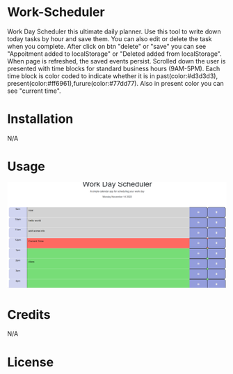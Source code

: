 # Work-Scheduler

Work Day Scheduler this ultimate daily planner.
Use this tool to write down today tasks by hour and save them.
You can also edit or delete the task when you complete.
After click on btn "delete" or "save" you can see
"Appoitment added to localStorage" or
"Deleted added from localStorage".
When page is refreshed, the saved events persist.
Scrolled down the user is presented with time blocks for standard business hours (9AM-5PM).
Each time block is color coded to indicate whether it is in past(color:#d3d3d3),
present(color:#ff6961),furure(color:#77dd77).
Also in present color you can see "current time".

# Installation
N/A

# Usage
![alt text](assets/images/Screenshot.png)

# Credits
N/A

# License
